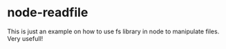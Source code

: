 # node-readfile

This is just an example on how to use fs library in node to manipulate files. Very usefull!